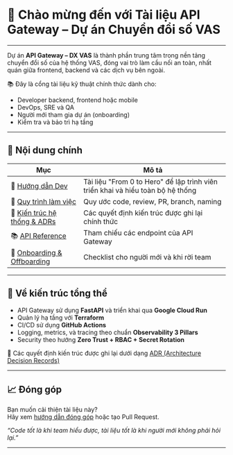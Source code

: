 # 👋 Chào mừng đến với Tài liệu API Gateway – Dự án Chuyển đổi số VAS

---

Dự án **API Gateway – DX VAS** là thành phần trung tâm trong nền tảng chuyển đổi số của hệ thống VAS, đóng vai trò làm cầu nối an toàn, nhất quán giữa frontend, backend và các dịch vụ bên ngoài.

📚 Đây là cổng tài liệu kỹ thuật chính thức dành cho:

- Developer backend, frontend hoặc mobile
- DevOps, SRE và QA
- Người mới tham gia dự án (onboarding)
- Kiểm tra và bảo trì hạ tầng

---

## 📖 Nội dung chính

| Mục | Mô tả |
|-----|------|
| 🚀 [Hướng dẫn Dev](DEV_GUIDE.md) | Tài liệu "From 0 to Hero" để lập trình viên triển khai và hiểu toàn bộ hệ thống |
| 🤝 [Quy trình làm việc](CONTRIBUTING.md) | Quy ước code, review, PR, branch, naming |
| 🧠 [Kiến trúc hệ thống & ADRs](ADR/adr-001-fastapi.md) | Các quyết định kiến trúc được ghi lại chính thức |
| 📚 [API Reference](API_REFERENCE.md) | Tham chiếu các endpoint của API Gateway |
| 👥 [Onboarding & Offboarding](ONBOARDING.md) | Checklist cho người mới và khi rời team |

---

## 🧠 Về kiến trúc tổng thể

- API Gateway sử dụng **FastAPI** và triển khai qua **Google Cloud Run**
- Quản lý hạ tầng với **Terraform**
- CI/CD sử dụng **GitHub Actions**
- Logging, metrics, và tracing theo chuẩn **Observability 3 Pillars**
- Security theo hướng **Zero Trust + RBAC + Secret Rotation**

📌 Các quyết định kiến trúc được ghi lại dưới dạng [ADR (Architecture Decision Records)](ADR/adr-001-fastapi.md)

---

## 📈 Đóng góp

Bạn muốn cải thiện tài liệu này?  
Hãy xem [hướng dẫn đóng góp](CONTRIBUTING.md) hoặc tạo Pull Request.

_“Code tốt là khi team hiểu được, tài liệu tốt là khi người mới không phải hỏi lại.”_

---

